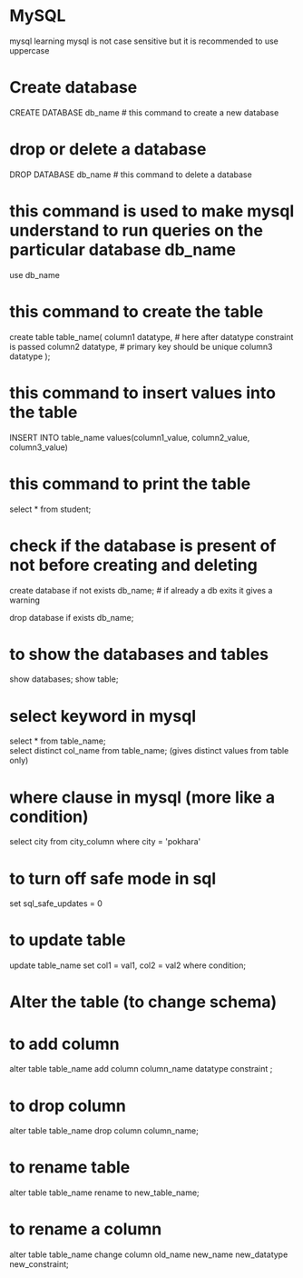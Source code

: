 # MySQL
mysql learning
mysql is not case sensitive but it is recommended to use uppercase

# Create database

CREATE DATABASE db_name   # this command to create a new database

# drop or delete a database

DROP DATABASE db_name     # this command to delete a database


# this command is used to make mysql understand to run queries on the particular database db_name

use db_name 


# this command to create the table

create table table_name(
    column1 datatype,       # here after datatype constraint is passed
    column2 datatype,       # primary key should be unique
    column3 datatype
);

# this command to insert values into the table
INSERT INTO table_name values(column1_value, column2_value, column3_value)

# this command to print the table 
select * from student;

# check if the database is present of not before creating and deleting

create database if not exists db_name;    # if already a db exits it gives a warning

drop database if exists db_name; 

# to show the databases and tables

show databases;
show table;


# select keyword in mysql

select * from table_name;    
select distinct col_name from table_name;    (gives distinct values from table only)

# where clause in mysql (more like a condition)

select city from city_column where city = 'pokhara'

# to turn off safe mode in sql

set sql_safe_updates = 0

# to update table

update table_name set col1 = val1, col2 = val2 where condition;

# Alter the table (to change schema)

# to add column

alter table table_name add column column_name datatype constraint ;

# to drop column

alter table table_name drop column column_name;

# to rename table

alter table table_name rename to new_table_name;

# to rename a column

alter table table_name change column old_name new_name new_datatype new_constraint;